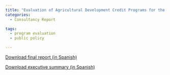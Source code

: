 ```yaml
---
title: "Evaluation of Agricultural Development Credit Programs for the Ministry of Finance Budget Office"
categories: 
  - Consultancy Report

tags: 
  - program evaluation
  - public policy

---
```


[Download final report (in Spanish)](https://www.dipres.gob.cl/597/articles-244174_informe_final.pdf)

[Download executive summary (in Spanish)](https://www.dipres.gob.cl/597/articles-244174_r_ejecutivo_institucional.pdf)
